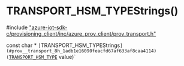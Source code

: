 # TRANSPORT_HSM_TYPEStrings()

\#include ["azure-iot-sdk-c/provisioning_client/inc/azure_prov_client/prov_transport.h"](../iot-c-ref-prov-transport-h.md)  

const char * `[`TRANSPORT_HSM_TYPEStrings`](#prov__transport_8h_1adb1e16090feacfd67af633af8caa4114)(`[`TRANSPORT_HSM_TYPE`](#prov__transport_8h_1a004b99d72c10223eed5aa9b23ea95905) value)`

